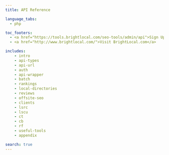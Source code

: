```yaml
---
title: API Reference

language_tabs:
  - php

toc_footers:
  - <a href="https://tools.brightlocal.com/seo-tools/admin/api">Sign Up for a Developer Key</a>
  - <a href="http://www.brightlocal.com/">Visit BrightLocal.com</a>

includes:
    - intro
    - api-types
    - api-url
    - auth
    - api-wrapper
    - batch
    - rankings
    - local-directories
    - reviews
    - offsite-seo
    - clients
    - lsrc
    - lscu
    - ct
    - cb
    - rf
    - useful-tools
    - appendix

search: true
---
```

